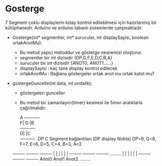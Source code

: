 # Gosterge
7 Segment çoklu displaylerin kolay kontrol edilebilmesi için hazırlanmış bir kütüphanedir.
Arduino ve arduino tabanlı sistemlerde çalışmaktadır.

* Gosterge(int* segmentler, int* suruculer, int displaySayisi, boolean ortakAnotMu):
	* Bu metod yapıcı metoddur ve gösterge nesnemizi oluşturur.
	* segmentler bir int dizisidir {DP,G,F,E,D,C,B,A}
	* suruculer bir int dizisidir {ANOT0, ANOT1......} 
	* displaySayisi : kaç tane display kontrol edilecek
	* ortakAnotMu : Bağlana göstergeler ortak anot mu ortak katot mu?

* gostergeGuncelle(int data, int ondalik); 
	* göstergeleri gunceller
	* Bu metod bir zamanlayıcı(timer) kesmesi ile 5msn aralıklarla çağrılmalıdır.

        A
      ─────   
    F|  G  |B  
      ─────   
    D|     |C  
      ─────   .DP
        C
     Segment bağlantıları (DP display Nokta)
     DP=9, G=8, F=7, E=6, D=5, C=4, B=3, A=2     
     
     ────    ────    ────
    |    |  |    |  |    |
     ────    ────    ────  .........
    |    |  |    |  |    |
     ────    ────    ────
     Anot0   Anot1   Anot2 .........
